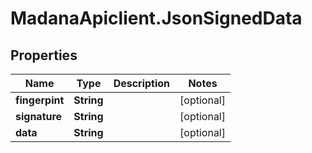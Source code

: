 # MadanaApiclient.JsonSignedData

## Properties

Name | Type | Description | Notes
------------ | ------------- | ------------- | -------------
**fingerpint** | **String** |  | [optional] 
**signature** | **String** |  | [optional] 
**data** | **String** |  | [optional] 


